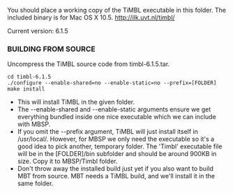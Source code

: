 You should place a working copy of the TiMBL executable in this folder.
The included binary is for Mac OS X 10.5.
http://ilk.uvt.nl/timbl/

Current version: 6.1.5

### BUILDING FROM SOURCE

Uncompress the TiMBL source code from timbl-6.1.5.tar.
```
cd timbl-6.1.5
./configure --enable-shared=no --enable-static=no --prefix=[FOLDER]
make install
```

- This will install TiMBL in the given folder.
- The --enable-shared and --enable-static arguments ensure we get everything bundled
  inside one nice executable which we can include with MBSP.
- If you omit the --prefix argument, TiMBL will just install itself in /usr/local/.
  However, for MBSP we only need the executable so it's a good idea to pick another, temporary folder.
  The 'Timbl' executable file will be in the [FOLDER]/bin subfolder and should be around 900KB in size.
  Copy it to MBSP/Timbl folder.
- Don't throw away the installed build just yet if you also want to build MBT from source.
  MBT needs a TiMBL build, and we'll install it in the same folder.
